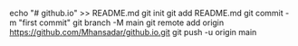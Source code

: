 echo "# github.io" >> README.md
git init
git add README.md
git commit -m "first commit"
git branch -M main
git remote add origin https://github.com/Mhansadar/github.io.git
git push -u origin main

